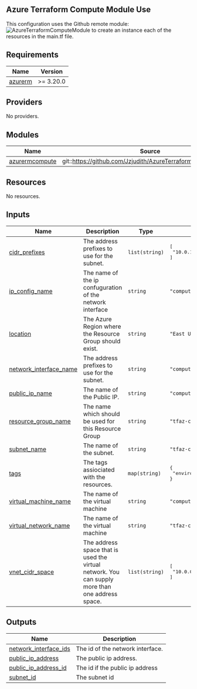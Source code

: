 ## Azure Terraform Compute Module Use
This configuration uses the Github remote module: ![AzureTerraformComputeModule]("https://github.com/Jzjudith/AzureTerraformComputeModule?ref=main") to create an instance each of the resources in the main.tf file.

<!-- BEGIN_TF_DOCS -->
## Requirements

| Name | Version |
|------|---------|
| <a name="requirement_azurerm"></a> [azurerm](#requirement\_azurerm) | >= 3.20.0 |

## Providers

No providers.

## Modules

| Name | Source | Version |
|------|--------|---------|
| <a name="module_azurermcompute"></a> [azurermcompute](#module\_azurermcompute) | git::https://github.com/Jzjudith/AzureTerraformComputeModule | main |

## Resources

No resources.

## Inputs

| Name | Description | Type | Default | Required |
|------|-------------|------|---------|:--------:|
| <a name="input_cidr_prefixes"></a> [cidr\_prefixes](#input\_cidr\_prefixes) | The address prefixes to use for the subnet. | `list(string)` | <pre>[<br>  "10.0.1.0/24"<br>]</pre> | no |
| <a name="input_ip_config_name"></a> [ip\_config\_name](#input\_ip\_config\_name) | The name of the ip confuguration of the network interface | `string` | `"computeipconfig"` | no |
| <a name="input_location"></a> [location](#input\_location) | The Azure Region where the Resource Group should exist. | `string` | `"East US2"` | no |
| <a name="input_network_interface_name"></a> [network\_interface\_name](#input\_network\_interface\_name) | The address prefixes to use for the subnet. | `string` | `"compute-nic"` | no |
| <a name="input_public_ip_name"></a> [public\_ip\_name](#input\_public\_ip\_name) | The name of the Public IP. | `string` | `"compute-pip"` | no |
| <a name="input_resource_group_name"></a> [resource\_group\_name](#input\_resource\_group\_name) | The name which should be used for this Resource Group | `string` | `"tfaz-compute-rg"` | no |
| <a name="input_subnet_name"></a> [subnet\_name](#input\_subnet\_name) | The name of the subnet. | `string` | `"tfaz-compute-subnet"` | no |
| <a name="input_tags"></a> [tags](#input\_tags) | The tags assiociated with the resources. | `map(string)` | <pre>{<br>  "enviroment": "Development"<br>}</pre> | no |
| <a name="input_virtual_machine_name"></a> [virtual\_machine\_name](#input\_virtual\_machine\_name) | The name of the virtual machine | `string` | `"compute-machine"` | no |
| <a name="input_virtual_network_name"></a> [virtual\_network\_name](#input\_virtual\_network\_name) | The name of the virtual machine | `string` | `"tfaz-compute-vnet"` | no |
| <a name="input_vnet_cidr_space"></a> [vnet\_cidr\_space](#input\_vnet\_cidr\_space) | The address space that is used the virtual network. You can supply more than one address space. | `list(string)` | <pre>[<br>  "10.0.0.0/16"<br>]</pre> | no |

## Outputs

| Name | Description |
|------|-------------|
| <a name="output_network_interface_ids"></a> [network\_interface\_ids](#output\_network\_interface\_ids) | The id of the network interface. |
| <a name="output_public_ip_address"></a> [public\_ip\_address](#output\_public\_ip\_address) | The public ip address. |
| <a name="output_public_ip_address_id"></a> [public\_ip\_address\_id](#output\_public\_ip\_address\_id) | The id if the public ip address |
| <a name="output_subnet_id"></a> [subnet\_id](#output\_subnet\_id) | The subnet id |
<!-- END_TF_DOCS -->